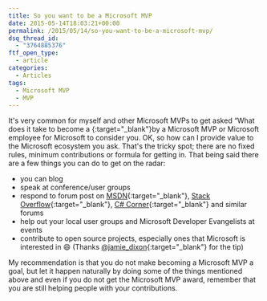 ```yaml
---
title: So you want to be a Microsoft MVP
date: 2015-05-14T18:03:21+00:00
permalink: /2015/05/14/so-you-want-to-be-a-microsoft-mvp/
dsq_thread_id:
  - "3764885376"
ftf_open_type:
  - article
categories:
  - Articles
tags:
  - Microsoft MVP
  - MVP
---
```

It's very common for myself and other Microsoft MVPs to get asked “What does it take to become a {:target="_blank"}by a Microsoft MVP or Microsoft employee for Microsoft to consider you. OK, so how can I provide value to the Microsoft ecosystem you ask. That's the tricky spot; there are no fixed rules, minimum contributions or formula for getting in. That being said there are a few things you can do to get on the radar:

* you can blog
* speak at conference/user groups
* respond to forum post on [MSDN](https://social.msdn.microsoft.com/Forums/en-US/home?WT.mc_id=DOP-MVP-4024623){:target="_blank"}, [Stack Overflow](http://stackoverflow.com/){:target="_blank"}, [C# Corner](http://www.c-sharpcorner.com/Forums/){:target="_blank"} and similar forums
* help out your local user groups and Microsoft Developer Evangelists at events
* contribute to open source projects, especially ones that Microsoft is interested in :smile: (Thanks [@jamie_dixon](https://twitter.com/jamie_dixon){:target="_blank"} for the tip)

My recommendation is that you do not make becoming a Microsoft MVP a goal, but let it happen naturally by doing some of the things mentioned above and even if you do not get the Microsoft MVP award, remember that you are still helping people with your contributions.
